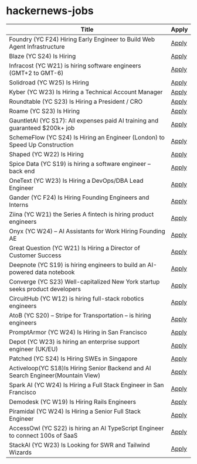 # hackernews-jobs

<!-- table start -->

| Title | Apply |
|-------|-----|
| Foundry (YC F24) Hiring Early Engineer to Build Web Agent Infrastructure | [Apply](https://www.ycombinator.com/companies/foundry/jobs/azAgJbN-foundry-software-engineer-new-grad-to-mid-level) |
| Blaze (YC S24) Is Hiring | [Apply](https://www.ycombinator.com/companies/blaze-2/jobs/dzNmNuw-junior-software-engineer) |
| Infracost (YC W21) is hiring software engineers (GMT+2 to GMT-6) | [Apply](https://infracost.io/join-the-team) |
| Solidroad (YC W25) Is Hiring | [Apply](https://solidroad.com/careers) |
| Kyber (YC W23) Is Hiring a Technical Account Manager | [Apply](https://www.ycombinator.com/companies/kyber/jobs/5kSq3Jd-technical-account-manager-tam) |
| Roundtable (YC S23) Is Hiring a President / CRO | [Apply](https://www.ycombinator.com/companies/roundtable/jobs/wmPTI9F-president-cro-founding) |
| Roame (YC S23) Is Hiring | [Apply](https://www.ycombinator.com/companies/roame/jobs/9QhTM31-founding-product-ai-engineer) |
| GauntletAI (YC S17): All expenses paid AI training and guaranteed $200k+ job | [Apply](https://www.gauntletai.com/) |
| SchemeFlow (YC S24) Is Hiring an Engineer (London) to Speed Up Construction | [Apply](https://www.ycombinator.com/companies/schemeflow/jobs/SbxEFHv-founding-engineer-full-stack) |
| Shaped (YC W22) Is Hiring | [Apply](https://www.ycombinator.com/companies/shaped/jobs/qtQwxJO-head-of-engineering) |
| Spice Data (YC S19) is hiring a software engineer – back end | [Apply](https://www.ycombinator.com/companies/spice-data/jobs/WccsImv-junior-software-engineer-backend-new-grad) |
| OneText (YC W23) Is Hiring a DevOps/DBA Lead Engineer | [Apply](https://jobs.ashbyhq.com/one-text/b95952a2-9bc2-4c3a-9da1-3dcc157b4a27) |
| Gander (YC F24) Is Hiring Founding Engineers and Interns | [Apply](https://www.ycombinator.com/companies/gander/jobs/vwkK1FC-founding-engineer) |
| Ziina (YC W21) the Series A fintech is hiring product engineers | [Apply](https://ziina.notion.site/Senior-Backend-Engineer-8b6642ec52ac45869656c135e07c6e86) |
| Onyx (YC W24) – AI Assistants for Work Hiring Founding AE | [Apply](https://www.ycombinator.com/companies/onyx/jobs/Gm0Hw6L-founding-account-executive) |
| Great Question (YC W21) Is Hiring a Director of Customer Success | [Apply](https://www.ycombinator.com/companies/great-question/jobs/fYB5UKu-director-of-customer-success) |
| Deepnote (YC S19) is hiring engineers to build an AI-powered data notebook | [Apply](https://deepnote.com/join-us) |
| Converge (YC S23) Well-capitalized New York startup seeks product developers | [Apply](https://www.runconverge.com/careers) |
| CircuitHub (YC W12) is hiring full-stack robotics engineers | [Apply](https://www.workatastartup.com/jobs/76919) |
| AtoB (YC S20) – Stripe for Transportation – is hiring engineers | [Apply](https://jobs.ashbyhq.com/atob) |
| PromptArmor (YC W24) Is Hiring in San Francisco | [Apply](https://www.ycombinator.com/companies/promptarmor/jobs/hZ3xFlj-founding-engineer-full-stack) |
| Depot (YC W23) is hiring an enterprise support engineer (UK/EU) | [Apply](https://www.ycombinator.com/companies/depot/jobs/NdCr76D-enterprise-support-engineer) |
| Patched (YC S24) Is Hiring SWEs in Singapore | [Apply](https://www.ycombinator.com/companies/patched/jobs/hgDeMBr-software-engineer) |
| Activeloop(YC S18)Is Hiring Senior Backend and AI Search Engineer(Mountain View) | [Apply](https://careers.activeloop.ai/) |
| Spark AI (YC W24) Is Hiring a Full Stack Engineer in San Francisco | [Apply](https://www.ycombinator.com/companies/spark/jobs/kDeJlPK-software-engineer-full-stack) |
| Demodesk (YC W19) Is Hiring Rails Engineers | [Apply](https://demodesk.com/careers) |
| Piramidal (YC W24) Is Hiring a Senior Full Stack Engineer | [Apply](https://www.ycombinator.com/companies/piramidal/jobs/1a1PgE9-senior-full-stack-engineer) |
| AccessOwl (YC S22) is hiring an AI TypeScript Engineer to connect 100s of SaaS | [Apply](https://www.ycombinator.com/companies/accessowl/jobs/hfWAhVp-ai-enabled-senior-software-engineer-typescript-focus) |
| StackAI (YC W23) Is Looking for SWR and Tailwind Wizards | [Apply](https://www.ycombinator.com/companies/stackai/jobs/C1rOopy-frontend-engineer) |

<!-- table end -->
